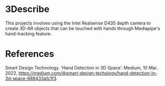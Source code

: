 # 3Describe

This projects involves using the Intel Realsense D435 depth camera to create 3D-AR objects that can be touched with hands through Mediapipe's hand-tracking feature. 

# References
Smart Design Technology. ‘Hand Detection in 3D Space’. Medium, 10 Mar. 2022, https://medium.com/@smart-design-techology/hand-detection-in-3d-space-888433a1c1f3.
